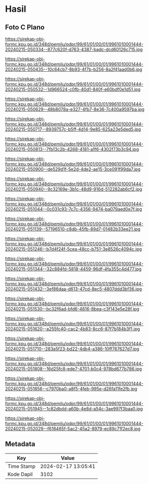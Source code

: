 # Hasil

## Foto C Plano

https://sirekap-obj-formc.kpu.go.id/348d/pemilu/pdpr/99/61/01/00/01/9961010001444-20240215-050334--877c620f-d763-4387-badc-dcd60126c715.jpg

https://sirekap-obj-formc.kpu.go.id/348d/pemilu/pdpr/99/61/01/00/01/9961010001444-20240215-050435--10c64cb7-8b93-4f7b-b256-8a2f41aad0b6.jpg

https://sirekap-obj-formc.kpu.go.id/348d/pemilu/pdpr/99/61/01/00/01/9961010001444-20240215-050532--1d966524-c0fb-40d1-840f-e60bdf0e1d51.jpg

https://sirekap-obj-formc.kpu.go.id/348d/pemilu/pdpr/99/61/01/00/01/9961010001444-20240215-050629--48b8078a-e327-4fb7-8e36-7c400a9597ba.jpg

https://sirekap-obj-formc.kpu.go.id/348d/pemilu/pdpr/99/61/01/00/01/9961010001444-20240215-050717--8939757c-b5ff-4d14-9e85-625a23e5ded5.jpg

https://sirekap-obj-formc.kpu.go.id/348d/pemilu/pdpr/99/61/01/00/01/9961010001444-20240215-050813--7fb13c2b-4268-4181-a1f6-4302f73b3c94.jpg

https://sirekap-obj-formc.kpu.go.id/348d/pemilu/pdpr/99/61/01/00/01/9961010001444-20240215-050900--de529d1f-5e2d-4de2-ae15-3ce091f99da7.jpg

https://sirekap-obj-formc.kpu.go.id/348d/pemilu/pdpr/99/61/01/00/01/9961010001444-20240215-050940--9c32169e-3b1c-48d9-916d-512282ab6cf2.jpg

https://sirekap-obj-formc.kpu.go.id/348d/pemilu/pdpr/99/61/01/00/01/9961010001444-20240215-051044--0c031c93-7c7c-4356-9474-ba079aed0e7f.jpg

https://sirekap-obj-formc.kpu.go.id/348d/pemilu/pdpr/99/61/01/00/01/9961010001444-20240215-051139--57196510-c8db-45fb-89d7-01482b33ee21.jpg

https://sirekap-obj-formc.kpu.go.id/348d/pemilu/pdpr/99/61/01/00/01/9961010001444-20240215-051246--b7d4f24f-5cea-48cc-b751-3e8526c4094c.jpg

https://sirekap-obj-formc.kpu.go.id/348d/pemilu/pdpr/99/61/01/00/01/9961010001444-20240215-051344--32c884fd-5818-4459-96df-4fa355c4d477.jpg

https://sirekap-obj-formc.kpu.go.id/348d/pemilu/pdpr/99/61/01/00/01/9961010001444-20240215-051432--3ef86daa-d613-47cd-8ec5-4807ddd3bf36.jpg

https://sirekap-obj-formc.kpu.go.id/348d/pemilu/pdpr/99/61/01/00/01/9961010001444-20240215-051530--bc32f6ad-bfd6-4816-8bea-c3f143e5e28f.jpg

https://sirekap-obj-formc.kpu.go.id/348d/pemilu/pdpr/99/61/01/00/01/9961010001444-20240215-051620--a255fc40-cac2-4b83-8cc6-87f7b184b3f1.jpg

https://sirekap-obj-formc.kpu.go.id/348d/pemilu/pdpr/99/61/01/00/01/9961010001444-20240215-051710--283a5f23-bd22-4db4-a386-10ff767627d7.jpg

https://sirekap-obj-formc.kpu.go.id/348d/pemilu/pdpr/99/61/01/00/01/9961010001444-20240215-051808--16d25fc8-ede7-4701-b0c4-978bd677b786.jpg

https://sirekap-obj-formc.kpu.go.id/348d/pemilu/pdpr/99/61/01/00/01/9961010001444-20240215-051856--c7970ba0-a8f5-4feb-995e-d26fa11fe2fb.jpg

https://sirekap-obj-formc.kpu.go.id/348d/pemilu/pdpr/99/61/01/00/01/9961010001444-20240215-051945--1c82dbdd-a60b-4e8d-a54c-3ae997f3baa0.jpg

https://sirekap-obj-formc.kpu.go.id/348d/pemilu/pdpr/99/61/01/00/01/9961010001444-20240215-052029--f618465f-5ac2-45a2-8979-ec89c71f2ec8.jpg


## Metadata

| Key        | Value               |
| ---------- | ------------------- |
| Time Stamp | 2024-02-17 13:05:41 |
| Kode Dapil | 3102                |




